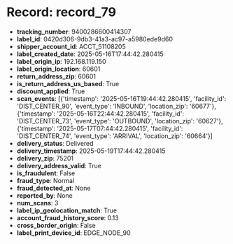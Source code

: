 # Record: record_79

- **tracking_number**: 9400286600414307
- **label_id**: 0420d306-9db3-41a3-ac97-a5980ede9d60
- **shipper_account_id**: ACCT_51108205
- **label_created_date**: 2025-05-16T17:44:42.280415
- **label_origin_ip**: 192.168.119.150
- **label_origin_location**: 60601
- **return_address_zip**: 60601
- **is_return_address_us_based**: True
- **discount_applied**: True
- **scan_events**: [{'timestamp': '2025-05-16T19:44:42.280415', 'facility_id': 'DIST_CENTER_90', 'event_type': 'INBOUND', 'location_zip': '60677'}, {'timestamp': '2025-05-16T22:44:42.280415', 'facility_id': 'DIST_CENTER_73', 'event_type': 'OUTBOUND', 'location_zip': '60627'}, {'timestamp': '2025-05-17T07:44:42.280415', 'facility_id': 'DIST_CENTER_74', 'event_type': 'ARRIVAL', 'location_zip': '60664'}]
- **delivery_status**: Delivered
- **delivery_timestamp**: 2025-05-19T17:44:42.280415
- **delivery_zip**: 75201
- **delivery_address_valid**: True
- **is_fraudulent**: False
- **fraud_type**: Normal
- **fraud_detected_at**: None
- **reported_by**: None
- **num_scans**: 3
- **label_ip_geolocation_match**: True
- **account_fraud_history_score**: 0.13
- **cross_border_origin**: False
- **label_print_device_id**: EDGE_NODE_90